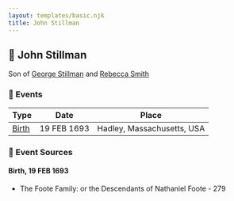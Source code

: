 ```yaml
---
layout: templates/basic.njk
title: John Stillman
---
```

## 🔵 John Stillman

Son of [George Stillman](/people/6/67040632) and [Rebecca Smith](/people/7/76162584)

### 📆 Events

Type | Date | Place
------ | ------ | ------
[Birth](#event-8b83046a-39c7-4c23-8c4b-3cff1a02f435) | 19 FEB 1693 | Hadley, Massachusetts, USA

### 📰 Event Sources

#### <a id="event-8b83046a-39c7-4c23-8c4b-3cff1a02f435"></a> Birth, 19 FEB 1693
* The Foote Family: or the Descendants of Nathaniel Foote  - 279
